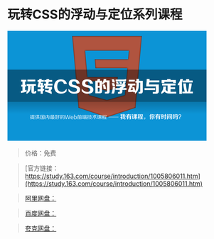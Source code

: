 # 玩转CSS的浮动与定位系列课程

![img](../../../assets/study163/free/b56aae5b-f161-4088-b339-07cb2afff57d.png)

> 价格：免费

> [官方链接：https://study.163.com/course/introduction/1005806011.htm](https://study.163.com/course/introduction/1005806011.htm)

> [阿里网盘：]()

> [百度网盘：]()

> [夸克网盘：]()
